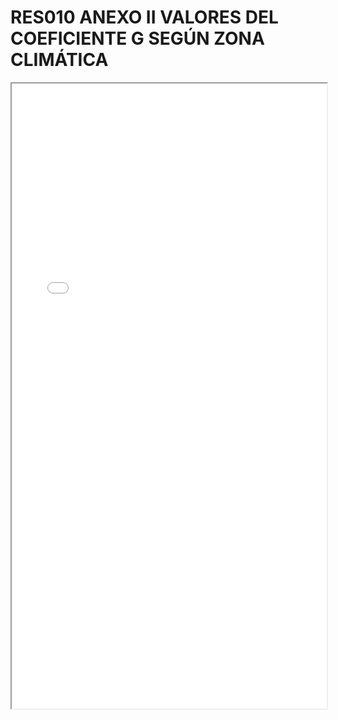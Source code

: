 
# RES010 ANEXO II VALORES DEL COEFICIENTE G SEGÚN ZONA CLIMÁTICA

<iframe src="../RES010 ANEXO II VALORES DEL COEFICIENTE G SEGÚN ZONA CLIMÁTICA.pdf" width="100%" height="1000px"></iframe>

